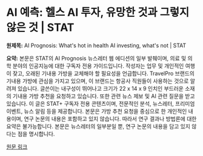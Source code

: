 # AI 예측: 헬스 AI 투자, 유망한 것과 그렇지 않은 것 | STAT

**원제목:** AI Prognosis: What's hot in health AI investing, what's not | STAT

**요약:** 본문은 STAT의 AI Prognosis 뉴스레터 웹 에디션의 일부 발췌이며, 의료 및 의학 분야의 인공지능에 대한 구독자 전용 가이드입니다.  작성자는 업무 및 개인적인 여행이 잦고, 오래된 기내용 가방을 교체해야 할 필요성을 언급합니다.  TravelPro 브랜드의 기내용 가방에 관심을 가지고 있으며, 이 브랜드는 항공사 직원들이 사용하는 것으로 알려져 있습니다.  글쓴이는 내구성이 뛰어나고 크기가 22 x 14 x 9 인치인 부드러운 소재의 기내용 가방 추천을 요청하고 있습니다.  또한 관련 뉴스 제보 및 AI 관련 질문을 받고 있습니다.  이 글은 STAT+ 구독자 전용 콘텐츠이며,  전문적인 분석, 뉴스레터, 프리미엄 이벤트, 뉴스 알림 등을 제공합니다.  본문은 가방 추천 요청을 중심으로 한 개인적인 내용이며, 연구 논문의 내용은 포함하고 있지 않습니다. 따라서 연구 결과나 방법론에 대한 요약은 불가능합니다.  본문은 뉴스레터의 일부분일 뿐, 연구 논문의 내용을 담고 있지 않다는 점을 명시합니다.

[원문 링크](https://www.statnews.com/2025/07/23/whats-hot-in-health-ai-investing-whats-not-and-whats-venture-capital-ai-prognosis/)
